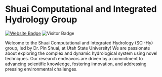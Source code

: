 # Shuai Computational and Integrated Hydrology Group
[![Website Badge](https://img.shields.io/badge/Group-Website-blue)](https://groundwater.usu.edu/)
![Visitor Badge](https://visitor-badge.laobi.icu/badge?page_id=hydroaggie)

Welcome to the Shuai Computational and Integrated Hydrology (SCI-Hy) group, led by Dr. Pin Shuai, at Utah State University! We are passionate about exploring the complex and dynamic hydrological system using novel techniques. Our research endeavors are driven by a commitment to advancing scientific knowledge, fostering innovation, and addressing pressing environmental challenges.
